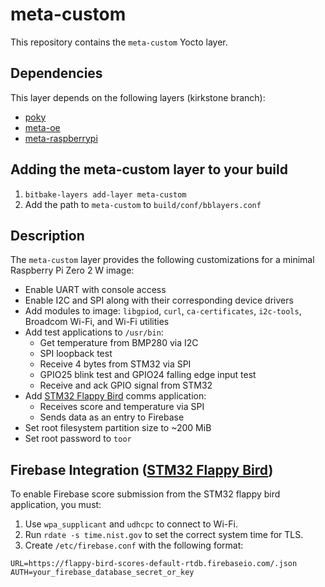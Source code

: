 # meta-custom

This repository contains the `meta-custom` Yocto layer.

## Dependencies

This layer depends on the following layers (kirkstone branch):

- [poky](https://github.com/yoctoproject/poky)
- [meta-oe](https://github.com/openembedded/meta-openembedded/tree/kirkstone/meta-oe)
- [meta-raspberrypi](https://github.com/agherzan/meta-raspberrypi)

## Adding the meta-custom layer to your build

1. `bitbake-layers add-layer meta-custom`
2. Add the path to `meta-custom` to `build/conf/bblayers.conf`

## Description

The `meta-custom` layer provides the following customizations for a minimal Raspberry Pi Zero 2 W image:

- Enable UART with console access
- Enable I2C and SPI along with their corresponding device drivers
- Add modules to image: `libgpiod`, `curl`, `ca-certificates`, `i2c-tools`, Broadcom Wi-Fi, and Wi-Fi utilities
- Add test applications to `/usr/bin`:
  - Get temperature from BMP280 via I2C
  - SPI loopback test
  - Receive 4 bytes from STM32 via SPI
  - GPIO25 blink test and GPIO24 falling edge input test
  - Receive and ack GPIO signal from STM32
- Add [STM32 Flappy Bird](https://github.com/limax2012/flappy-bird) comms application:
  - Receives score and temperature via SPI
  - Sends data as an entry to Firebase
- Set root filesystem partition size to ~200 MiB
- Set root password to `toor`

## Firebase Integration ([STM32 Flappy Bird](https://github.com/limax2012/flappy-bird))

To enable Firebase score submission from the STM32 flappy bird application, you must:

1. Use `wpa_supplicant` and `udhcpc` to connect to Wi-Fi.
2. Run `rdate -s time.nist.gov` to set the correct system time for TLS.
3. Create `/etc/firebase.conf` with the following format:

```
URL=https://flappy-bird-scores-default-rtdb.firebaseio.com/.json
AUTH=your_firebase_database_secret_or_key
```
